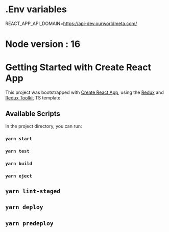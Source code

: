 
# .Env variables 
  REACT_APP_API_DOMAIN=https://api-dev.ourworldmeta.com/
  
# Node version : 16


# Getting Started with Create React App

This project was bootstrapped with [Create React App](https://github.com/facebook/create-react-app), using the [Redux](https://redux.js.org/) and [Redux Toolkit](https://redux-toolkit.js.org/) TS template.

## Available Scripts

In the project directory, you can run:

### `yarn start`
### `yarn test`
### `yarn build`
### `yarn eject`
## `yarn lint-staged`
## `yarn deploy`
## `yarn predeploy`
